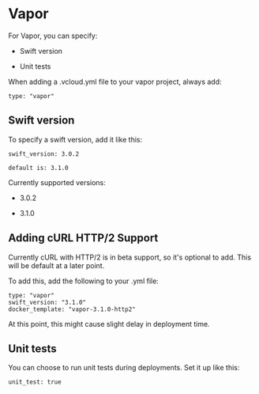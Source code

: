 # Vapor

For Vapor, you can specify:

- Swift version

- Unit tests

When adding a .vcloud.yml file to your vapor project, always add:

```
type: "vapor"
```

## Swift version

To specify a swift version, add it like this:

```
swift_version: 3.0.2
```

`default is: 3.1.0`

Currently supported versions:

- 3.0.2

- 3.1.0

## Adding cURL HTTP/2 Support

Currently cURL with HTTP/2 is in beta support, so it's optional to add. This will be default at a later point.

To add this, add the following to your .yml file:

```
type: "vapor"
swift_version: "3.1.0"
docker_template: "vapor-3.1.0-http2"
```

At this point, this might cause slight delay in deployment time.

## Unit tests

You can choose to run unit tests during deployments. Set it up like
this:

```
unit_test: true
```
